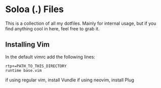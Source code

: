 # Soloa (.) Files

This is a collection of all my dotfiles. Mainly for internal usage, but if you find anything cool in here, feel free to grab it.

## Installing Vim

In the default vimrc add the following lines:

    rtp+=PATH_TO_THIS_DIRECTORY
    runtime base.vim

if using regular vim, install Vundle
if using neovim, install Plug
